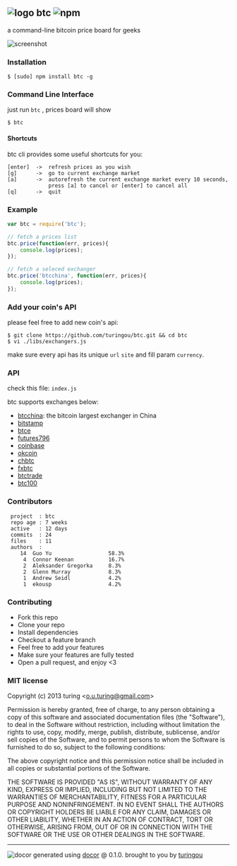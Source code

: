 ## ![logo](http://ww2.sinaimg.cn/large/61ff0de3gw1easknn74dvj2019019t8i.jpg) btc ![npm](https://badge.fury.io/js/btc.png)

a command-line bitcoin price board for geeks

![screenshot](http://ww3.sinaimg.cn/large/61ff0de3gw1easzjzw8d6j20hn0ar74z.jpg)

### Installation
````
$ [sudo] npm install btc -g
````

### Command Line Interface
just run `btc` , prices board will show
````
$ btc 
````
#### Shortcuts
btc cli provides some useful shortcuts for you:
````
[enter]  ->  refresh prices as you wish
[g]      ->  go to current exchange market
[a]      ->  autorefresh the current exchange market every 10 seconds, 
             press [a] to cancel or [enter] to cancel all
[q]      ->  quit
````

### Example
````javascript
var btc = require('btc');

// fetch a prices list
btc.price(function(err, prices){
    console.log(prices);
});

// fetch a seleced exchanger
btc.price('btcchina', function(err, prices){
    console.log(prices);
});
````

### Add your coin's API
please feel free to add new coin's api:
````
$ git clone https://github.com/turingou/btc.git && cd btc
$ vi ./libs/exchangers.js
````
make sure every api has its unique `url` `site` and fill param `currency`.

### API
check this file: `index.js`

btc supports exchanges below:

- [btcchina](https://www.btcchina.com/): the bitcoin largest exchanger in China
- [bitstamp](https://www.bitstamp.net/)
- [btce](https://btc-e.com/)
- [futures796](http://bitcoinwisdom.com/markets/796/futures)
- [coinbase](https://coinbase.com)
- [okcoin](https://www.okcoin.com/)
- [chbtc](https://www.chbtc.com/)
- [fxbtc](http://www.fxbtc.com/)
- [btctrade](http://www.btctrade.com/)
- [btc100](https://btc100.org/)

### Contributors
```
 project  : btc
 repo age : 7 weeks
 active   : 12 days
 commits  : 24
 files    : 11
 authors  :
    14  Guo Yu                  58.3%
     4  Connor Keenan           16.7%
     2  Aleksander Gregorka     8.3%
     2  Glenn Murray            8.3%
     1  Andrew Seidl            4.2%
     1  ekousp                  4.2%
```

### Contributing
- Fork this repo
- Clone your repo
- Install dependencies
- Checkout a feature branch
- Feel free to add your features
- Make sure your features are fully tested
- Open a pull request, and enjoy <3

### MIT license
Copyright (c) 2013 turing &lt;o.u.turing@gmail.com&gt;

Permission is hereby granted, free of charge, to any person obtaining a copy
of this software and associated documentation files (the "Software"), to deal
in the Software without restriction, including without limitation the rights
to use, copy, modify, merge, publish, distribute, sublicense, and/or sell
copies of the Software, and to permit persons to whom the Software is
furnished to do so, subject to the following conditions:

The above copyright notice and this permission notice shall be included in
all copies or substantial portions of the Software.

THE SOFTWARE IS PROVIDED "AS IS", WITHOUT WARRANTY OF ANY KIND, EXPRESS OR
IMPLIED, INCLUDING BUT NOT LIMITED TO THE WARRANTIES OF MERCHANTABILITY,
FITNESS FOR A PARTICULAR PURPOSE AND NONINFRINGEMENT. IN NO EVENT SHALL THE
AUTHORS OR COPYRIGHT HOLDERS BE LIABLE FOR ANY CLAIM, DAMAGES OR OTHER
LIABILITY, WHETHER IN AN ACTION OF CONTRACT, TORT OR OTHERWISE, ARISING FROM,
OUT OF OR IN CONNECTION WITH THE SOFTWARE OR THE USE OR OTHER DEALINGS IN
THE SOFTWARE.

---
![docor](https://cdn1.iconfinder.com/data/icons/windows8_icons_iconpharm/26/doctor.png)
generated using [docor](https://github.com/turingou/docor.git) @ 0.1.0. brought to you by [turingou](https://github.com/turingou)
